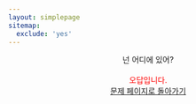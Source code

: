 ```yaml
---
layout: simplepage
sitemap:
  exclude: 'yes'
---
```



<p align="center">
넌 어디에 있어?<br>
<br>
<span style="color: red">오답입니다.<br></span>
<a href="https://seil0224.github.io/labyrinth/un520181004" target="_blank">문제 페이지로 돌아가기</a>
<br>
</p>